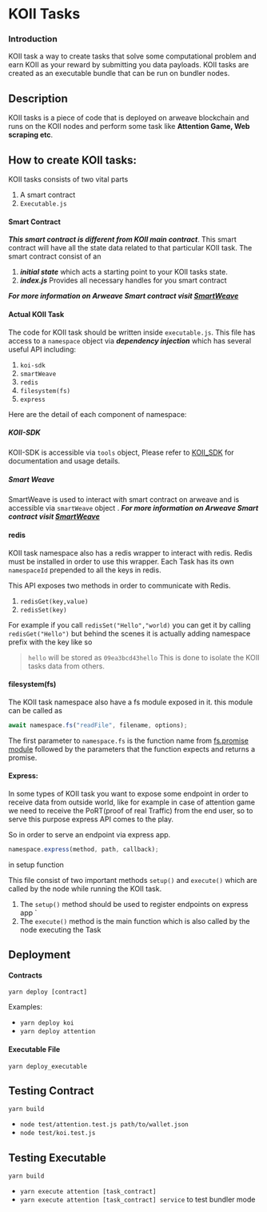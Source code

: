 # KOII Tasks

### Introduction

KOII task a way to create tasks that solve some computational problem and earn KOII as your reward by submitting you data payloads. KOII tasks are created as an executable bundle that can be run on bundler nodes.

## Description

KOII tasks is a piece of code that is deployed on arweave blockchain and runs on the KOII nodes and perform some task like **Attention Game, Web scraping etc**.

## How to create KOII tasks:

KOII tasks consists of two vital parts

1. A smart contract
2. `Executable.js`

#### Smart Contract

**_This smart contract is different from KOII main contract_**. This smart contract will have all the state data related to that particular KOII task. The smart contract consist of an

1. **_initial state_** which acts a starting point to your KOII tasks state.
2. **_index.js_** Provides all necessary handles for you smart contract

**_For more information on Arweave Smart contract visit [SmartWeave](https://github.com/ArweaveTeam/SmartWeave)_**

#### Actual KOII Task

The code for KOII task should be written inside `executable.js`.
This file has access to a `namespace` object via **_dependency injection_** which has several useful API including:

1. `koi-sdk`
2. `smartWeave`
3. `redis`
4. `filesystem(fs)`
5. `express`

Here are the detail of each component of namespace:

##### **_KOII-SDK_**

KOII-SDK is accessible via `tools` object, Please refer to [KOII_SDK](https://github.com/koii-network/tools) for documentation and usage details.

##### **_Smart Weave_**

SmartWeave is used to interact with smart contract on arweave and is accessible via `smartWeave` object .
**_For more information on Arweave Smart contract visit [SmartWeave](https://github.com/ArweaveTeam/SmartWeave)_**

#### redis

KOII task namespace also has a redis wrapper to interact with redis. Redis must be installed in order to use this wrapper. Each Task has its own `namespaceId` prepended to all the keys in redis.

This API exposes two methods in order to communicate with Redis.

1. `redisGet(key,value)`
2. `redisSet(key)`

For example if you call `redisSet("Hello","world)` you can get it by calling `redisGet("Hello")` but behind the scenes it is actually adding namespace prefix with the key like so

> `hello` will be stored as `09ea3bcd43hello`
> This is done to isolate the KOII tasks data from others.

#### filesystem(fs)

The KOII task namespace also have a fs module exposed in it.
this module can be called as

```js
await namespace.fs("readFile", filename, options);
```

The first parameter to `namespace.fs` is the function name from [fs.promise module](https://nodejs.org/api/fs.html) followed by the parameters that the function expects and returns a promise.

#### Express:

In some types of KOII task you want to expose some endpoint in order to receive data from outside world, like for example in case of attention game we need to receive the PoRT(proof of real Traffic) from the end user, so to serve this purpose express API comes to the play.

So in order to serve an endpoint via express app.

```js
namespace.express(method, path, callback);
```

in setup function

This file consist of two important methods `setup()` and `execute()` which are called by the node while running the KOII task.

1. The `setup()` method should be used to register endpoints on express app `
2. The `execute()` method is the main function which is also called by the node executing the Task

## Deployment

#### Contracts

`yarn deploy [contract]`

Examples:

- `yarn deploy koi`
- `yarn deploy attention`

#### Executable File

`yarn deploy_executable`

## Testing Contract

`yarn build`

- `node test/attention.test.js path/to/wallet.json`
- `node test/koi.test.js `

## Testing Executable

`yarn build`

- `yarn execute attention [task_contract] `
- `yarn execute attention [task_contract] service` to test bundler mode
